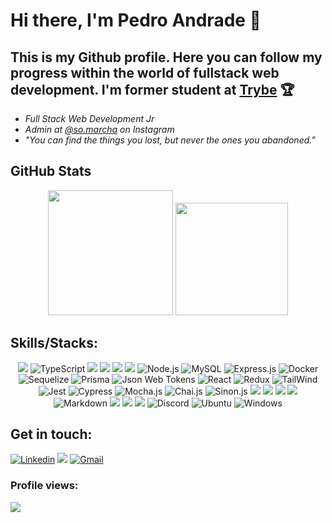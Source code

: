 <!--
**dropeko/dropeko** is a ✨ _special_ ✨ repository because its `README.md` (this file) appears on your GitHub profile.

Here are some ideas to get you started:

- 🔭 I’m currently working on ...
- 🌱 I’m currently learning ...
- 👯 I’m looking to collaborate on ...
- 🤔 I’m looking for help with ...
- 💬 Ask me about ...
- 📫 How to reach me: ...
- 😄 Pronouns: ...
- ⚡ Fun fact: ...
-->

# Hi there, I'm Pedro Andrade 👋

## This is my Github profile. Here you can follow my progress within the world of fullstack web development. I'm former student at [Trybe](https://betrybe.com) 🏆

- _Full Stack Web Development Jr_ 
- _Admin at [@so.marcha](https://www.instagram.com/so.marcha/?hl=pt-br) on Instagram_
- _"You can find the things you lost, but never the ones you abandoned."_


## GitHub Stats

<div align="center">
    <img height="200em" src="https://github-readme-stats.vercel.app/api?username=dropeko&count_private=true&show_icons=true&theme=outrun&include_all_commits=false"/>
    <img height="180em" src="https://github-readme-stats.vercel.app/api/top-langs/?username=dropeko&theme=outrun&layout=compact"/>
</div>

## Skills/Stacks:

<div align='center'> 
    <img src="https://img.shields.io/badge/JavaScript-F7DF1E?style=for-the-badge&logo=javascript&logoColor=black"/>
    <img src="https://img.shields.io/badge/TypeScript-007ACC?style=for-the-badge&logo=typescript&logoColor=white" alt="TypeScript"/>
    <img src="https://img.shields.io/badge/Python-3776AB?style=for-the-badge&logo=python&logoColor=white">
    <img src="https://img.shields.io/badge/HTML5-E34F26?style=for-the-badge&logo=html5&logoColor=white"/>
    <img src="https://img.shields.io/badge/CSS3-1572B6?style=for-the-badge&logo=css3&logoColor=white"/>
    <img src="https://img.shields.io/badge/Shell_Script-121011?style=for-the-badge&logo=gnu-bash&logoColor=white"/>
    <img src="https://img.shields.io/badge/Node.js-43853D?style=for-the-badge&logo=node.js&logoColor=white" alt="Node.js"/>
    <img src="https://img.shields.io/badge/MySQL-00000F?style=for-the-badge&logo=mysql&logoColor=white" alt="MySQL"/>
    <img src="https://img.shields.io/badge/Express.js-404D59?style=for-the-badge" alt="Express.js"/>
    <img src="https://img.shields.io/badge/docker-%230db7ed.svg?style=for-the-badge&logo=docker&logoColor=white" alt="Docker"/>
    <img src="https://img.shields.io/badge/sequelize-323330?style=for-the-badge&logo=sequelize&logoColor=blue" alt="Sequelize"/>
    <img src="https://img.shields.io/badge/Prisma-3982CE?style=for-the-badge&logo=Prisma&logoColor=white" alt="Prisma" />
    <img src="https://img.shields.io/badge/json%20web%20tokens-323330?style=for-the-badge&logo=json-web-tokens&logoColor=pink" alt="Json Web Tokens"/>
    <img
    src="https://img.shields.io/badge/React-20232A?style=for-the-badge&logo=react&logoColor=61DAFB"
    alt="React"/>
    <img src="https://img.shields.io/badge/redux-%23593d88.svg?style=for-the-badge&logo=redux&logoColor=white"
    alt="Redux">
    <img src="https://img.shields.io/badge/tailwindcss-%2338B2AC.svg?style=for-the-badge&logo=tailwind-css&logoColor=white"
    alt="TailWind">
    <img
    src="https://img.shields.io/badge/-jest-%23C21325?style=for-the-badge&logo=jest&logoColor=white"
    alt="Jest"/>
    <img src="https://img.shields.io/badge/-cypress-%23E5E5E5?style=for-the-badge&logo=cypress&logoColor=058a5e" alt="Cypress"/>
    <img src="https://img.shields.io/badge/mocha.js-323330?style=for-the-badge&logo=mocha&logoColor=Brown" alt="Mocha.js"/>
    <img src="https://img.shields.io/badge/chai.js-323330?style=for-the-badge&logo=chai&logoColor=red" alt="Chai.js"/>
    <img src="https://img.shields.io/badge/sinon.js-323330?style=for-the-badge&logo=sinon" alt="Sinon.js"/>
    <img src="https://img.shields.io/badge/Linux-FCC624?style=for-the-badge&logo=linux&logoColor=black">
    <img src="https://img.shields.io/badge/Code-0078D4?style=for-the-badge&logo=visual%20studio%20code&logoColor=white">
    <img src="https://img.shields.io/badge/GitHub-100000?style=for-the-badge&logo=github&logoColor=white">
    <img src="https://img.shields.io/badge/GIT-E44C30?style=for-the-badge&logo=git&logoColor=white">
    <img src="https://img.shields.io/badge/Markdown-000000?style=for-the-badge&logo=markdown&logoColor=white" alt="Markdown"/>
    <img src="https://img.shields.io/badge/Slack-4A154B?style=for-the-badge&logo=slack&logoColor=white">
    <img src="https://img.shields.io/badge/Stack_Overflow-FE7A16?style=for-the-badge&logo=stack-overflow&logoColor=white">
    <img src="https://img.shields.io/badge/Zoom-2D8CFF?style=for-the-badge&logo=zoom&logoColor=white">
    <img src="https://img.shields.io/badge/Discord-%235865F2.svg?style=for-the-badge&logo=discord&logoColor=white"
    alt="Discord">
    <img src="https://img.shields.io/badge/Ubuntu-E95420?style=for-the-badge&logo=ubuntu&logoColor=white"
    alt="Ubuntu">
    <img src="https://img.shields.io/badge/Windows-0078D6?style=for-the-badge&logo=windows&logoColor=white"
    alt="Windows">
</div>

## Get in touch:

<a href="https://www.linkedin.com/in/phca-dev/" target="_blank" rel="external"><img src="https://img.shields.io/badge/LinkedIn-0077B5?style=for-the-badge&logo=linkedin&logoColor=white" alt="Linkedin"></a>
<a href="https://github.com/dropeko" target="_blank" rel="external"> <img src="https://img.shields.io/badge/GitHub-100000?style=for-the-badge&logo=github&logoColor=white"></a>
<a href="mailto:cetrox1@gmail.com" target="_blank"><img src="https://img.shields.io/badge/Gmail-D14836?style=for-the-badge&logo=gmail&logoColor=white" alt="Gmail"></a>

### Profile views:
![](https://komarev.com/ghpvc/?username=dropeko)